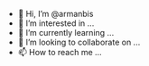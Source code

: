 - 👋 Hi, I’m @armanbis
- 👀 I’m interested in ...
- 🌱 I’m currently learning ...
- 💞️ I’m looking to collaborate on ...
- 📫 How to reach me ...

<!---
armanbis/armanbis is a ✨ special ✨ repository because its `README.md` (this file) appears on your GitHub profile.
You can click the Preview link to take a look at your changes.
--->
